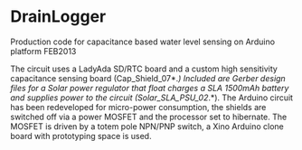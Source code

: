 DrainLogger
===========

Production code for capacitance based water level sensing on Arduino platform FEB2013

The circuit uses a LadyAda SD/RTC board and a custom high sensitivity capacitance sensing board (Cap_Shield_07*.*)
Included are Gerber design files for a Solar power regulator that float charges a SLA 1500mAh battery and supplies power to the circuit (Solar_SLA_PSU_02*.*).
The Arduino circuit has been redeveloped for micro-power consumption, the shields are switched off via a power MOSFET and the processor set to hibernate.
The MOSFET is driven by a totem pole NPN/PNP switch, a Xino Arduino clone board with prototyping space is used.